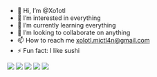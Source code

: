 - 👋 Hi, I’m @Xo1otl
- 👀 I’m interested in everything
- 🌱 I’m currently learning everything
- 💞️ I’m looking to collaborate on anything
- 📫 How to reach me xolotl.mictl4n@gmail.com
- ⚡ Fun fact: I like sushi

![](http://github-profile-summary-cards.vercel.app/api/cards/profile-details?username=Xo1otl&theme=default)
![](http://github-profile-summary-cards.vercel.app/api/cards/repos-per-language?username=Xo1otl&theme=default&exclude=Jupyter%20Notebook)
![](http://github-profile-summary-cards.vercel.app/api/cards/most-commit-language?username=Xo1otl&theme=default&exclude=Jupyter%20Notebook)
![](http://github-profile-summary-cards.vercel.app/api/cards/stats?username=Xo1otl&theme=default)
![](http://github-profile-summary-cards.vercel.app/api/cards/productive-time?username=Xo1otl&theme=default&utcOffset=9)
